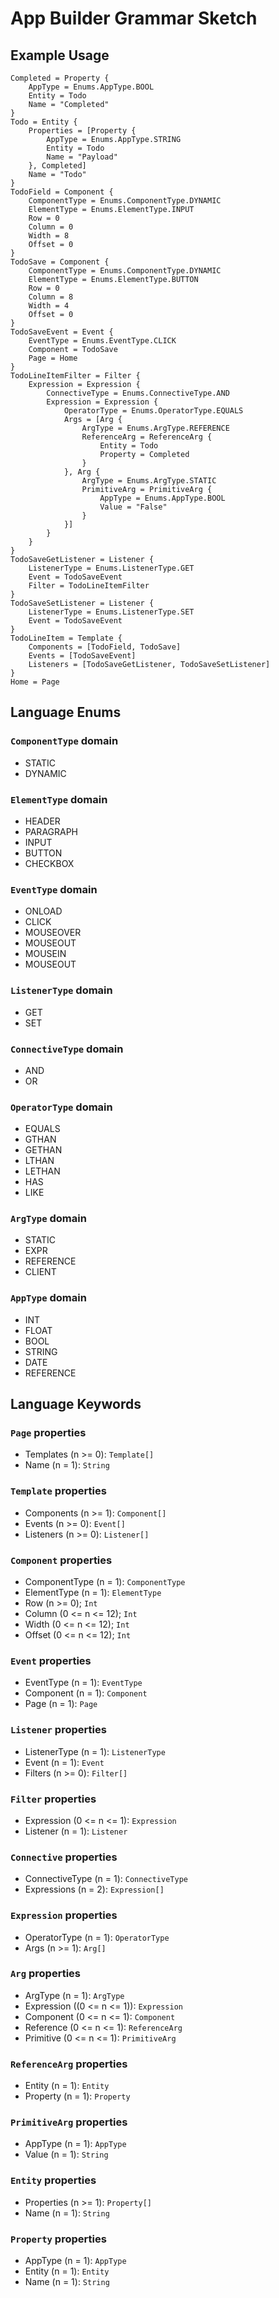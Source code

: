 App Builder Grammar Sketch
==========================

## Example Usage
```
Completed = Property {
	AppType = Enums.AppType.BOOL
	Entity = Todo
	Name = "Completed"
}
Todo = Entity {
	Properties = [Property {
		AppType = Enums.AppType.STRING
		Entity = Todo
		Name = "Payload"
	}, Completed]
	Name = "Todo"
}
TodoField = Component {
	ComponentType = Enums.ComponentType.DYNAMIC
	ElementType = Enums.ElementType.INPUT
	Row = 0
	Column = 0
	Width = 8
	Offset = 0
}
TodoSave = Component {
	ComponentType = Enums.ComponentType.DYNAMIC
	ElementType = Enums.ElementType.BUTTON
	Row = 0
	Column = 8
	Width = 4
	Offset = 0
}
TodoSaveEvent = Event {
	EventType = Enums.EventType.CLICK
	Component = TodoSave
	Page = Home
}
TodoLineItemFilter = Filter {
	Expression = Expression {
		ConnectiveType = Enums.ConnectiveType.AND
		Expression = Expression {
			OperatorType = Enums.OperatorType.EQUALS
			Args = [Arg {
				ArgType = Enums.ArgType.REFERENCE
				ReferenceArg = ReferenceArg {
					Entity = Todo
					Property = Completed
				}
			}, Arg {
				ArgType = Enums.ArgType.STATIC
				PrimitiveArg = PrimitiveArg {
					AppType = Enums.AppType.BOOL
					Value = "False"
				}
			}]
		}
	}
}
TodoSaveGetListener = Listener {
	ListenerType = Enums.ListenerType.GET
	Event = TodoSaveEvent
	Filter = TodoLineItemFilter
}
TodoSaveSetListener = Listener {
	ListenerType = Enums.ListenerType.SET
	Event = TodoSaveEvent
}
TodoLineItem = Template {
	Components = [TodoField, TodoSave]
	Events = [TodoSaveEvent]
	Listeners = [TodoSaveGetListener, TodoSaveSetListener]
}
Home = Page
```

## Language Enums

### `ComponentType` domain
- STATIC
- DYNAMIC

### `ElementType` domain

- HEADER
- PARAGRAPH
- INPUT
- BUTTON
- CHECKBOX

### `EventType` domain
- ONLOAD
- CLICK
- MOUSEOVER
- MOUSEOUT
- MOUSEIN
- MOUSEOUT

### `ListenerType` domain
- GET
- SET

### `ConnectiveType` domain
- AND
- OR

### `OperatorType` domain
- EQUALS
- GTHAN
- GETHAN
- LTHAN
- LETHAN
- HAS
- LIKE

### `ArgType` domain
- STATIC
- EXPR
- REFERENCE
- CLIENT

### `AppType` domain
 - INT
 - FLOAT
 - BOOL
 - STRING
 - DATE
 - REFERENCE

## Language Keywords

### `Page` properties
- Templates (n >= 0): `Template[]`
- Name (n = 1): `String`

### `Template` properties
- Components (n >= 1): `Component[]`
- Events (n >= 0): `Event[]`
- Listeners (n >= 0): `Listener[]`

### `Component` properties
- ComponentType (n = 1): `ComponentType`
- ElementType (n = 1): `ElementType`
- Row (n >= 0); `Int`
- Column (0 <= n <= 12); `Int`
- Width (0 <= n <= 12); `Int`
- Offset (0 <= n <= 12); `Int`

### `Event` properties
- EventType (n = 1): `EventType`
- Component (n = 1): `Component`
- Page (n = 1): `Page`

### `Listener` properties
- ListenerType (n = 1): `ListenerType`
- Event (n = 1): `Event`
- Filters (n >= 0): `Filter[]`

### `Filter` properties
- Expression (0 <= n <= 1): `Expression`
- Listener (n = 1): `Listener`

### `Connective` properties
- ConnectiveType (n = 1): `ConnectiveType`
- Expressions (n = 2): `Expression[]`

### `Expression` properties
- OperatorType (n = 1): `OperatorType`
- Args (n >= 1): `Arg[]`

### `Arg` properties
- ArgType (n = 1): `ArgType`
- Expression ((0 <= n <= 1)): `Expression`
- Component (0 <= n <= 1): `Component`
- Reference (0 <= n <= 1): `ReferenceArg`
- Primitive (0 <= n <= 1): `PrimitiveArg`

### `ReferenceArg` properties
- Entity (n = 1): `Entity`
- Property (n = 1): `Property`

### `PrimitiveArg` properties
- AppType (n = 1): `AppType`
- Value (n = 1): `String`

### `Entity` properties
- Properties (n >= 1): `Property[]`
- Name (n = 1): `String`

### `Property` properties
- AppType (n = 1): `AppType`
- Entity (n = 1): `Entity`
- Name (n = 1): `String`
